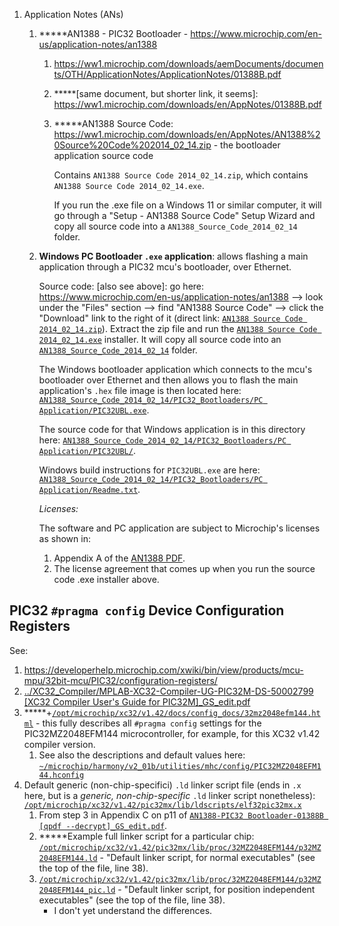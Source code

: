 
1. Application Notes (ANs)
    1. \*\*\*\*\*AN1388 - PIC32 Bootloader - https://www.microchip.com/en-us/application-notes/an1388
        1. https://ww1.microchip.com/downloads/aemDocuments/documents/OTH/ApplicationNotes/ApplicationNotes/01388B.pdf
        1. \*\*\*\*\*[same document, but shorter link, it seems]: https://ww1.microchip.com/downloads/en/AppNotes/01388B.pdf
        1. \*\*\*\*\*AN1388 Source Code: https://ww1.microchip.com/downloads/en/AppNotes/AN1388%20Source%20Code%202014_02_14.zip - the bootloader application source code

            Contains `AN1388 Source Code 2014_02_14.zip`, which contains `AN1388 Source Code 2014_02_14.exe`.

            If you run the .exe file on a Windows 11 or similar computer, it will go through a "Setup - AN1388 Source Code" Setup Wizard and copy all source code into a `AN1388_Source_Code_2014_02_14` folder. 

    1. **Windows PC Bootloader `.exe` application**: allows flashing a main application through a PIC32 mcu's bootloader, over Ethernet. 

        Source code: [also see above]: go here: https://www.microchip.com/en-us/application-notes/an1388 --> look under the "Files" section --> find "AN1388 Source Code" --> click the "Download" link to the right of it (direct link: [`AN1388 Source Code 2014_02_14.zip`](https://ww1.microchip.com/downloads/en/AppNotes/AN1388%20Source%20Code%202014_02_14.zip)). Extract the zip file and run the [`AN1388 Source Code 2014_02_14.exe`](<./AN1388 Source Code 2014_02_14.exe>) installer. It will copy all source code into an [`AN1388_Source_Code_2014_02_14`](./AN1388_Source_Code_2014_02_14) folder. 
    
        The Windows bootloader application which connects to the mcu's bootloader over Ethernet and then allows you to flash the main application's `.hex` file image is then located here: [`AN1388_Source_Code_2014_02_14/PIC32_Bootloaders/PC Application/PIC32UBL.exe`](<./AN1388_Source_Code_2014_02_14/PIC32_Bootloaders/PC Application/PIC32UBL.exe>). 

        The source code for that Windows application is in this directory here: [`AN1388_Source_Code_2014_02_14/PIC32_Bootloaders/PC Application/PIC32UBL/`](<./AN1388_Source_Code_2014_02_14/PIC32_Bootloaders/PC Application/PIC32UBL>).

        Windows build instructions for `PIC32UBL.exe` are here: [`AN1388_Source_Code_2014_02_14/PIC32_Bootloaders/PC Application/Readme.txt`](<./AN1388_Source_Code_2014_02_14/PIC32_Bootloaders/PC Application/Readme.txt>).

        _Licenses:_

        The software and PC application are subject to Microchip's licenses as shown in:
        1. Appendix A of the [AN1388 PDF](<./AN1388-PIC32 Bootloader-01388B [qpdf --decrypt]_GS_edit.pdf>).
        1. The license agreement that comes up when you run the source code .exe installer above. 


## PIC32 `#pragma config` Device Configuration Registers

See: 
1. https://developerhelp.microchip.com/xwiki/bin/view/products/mcu-mpu/32bit-mcu/PIC32/configuration-registers/
1. [../XC32_Compiler/MPLAB-XC32-Compiler-UG-PIC32M-DS-50002799 [XC32 Compiler User's Guide for PIC32M]_GS_edit.pdf](<../XC32_Compiler/MPLAB-XC32-Compiler-UG-PIC32M-DS-50002799 [XC32 Compiler User's Guide for PIC32M]_GS_edit.pdf>)
1. \*\*\*\*\*+[`/opt/microchip/xc32/v1.42/docs/config_docs/32mz2048efm144.html`](/opt/microchip/xc32/v1.42/docs/config_docs/32mz2048efm144.html) - this fully describes all `#pragma config` settings for the PIC32MZ2048EFM144 microcontroller, for example, for this XC32 v1.42 compiler version.
    1. See also the descriptions and default values here: [`~/microchip/harmony/v2_01b/utilities/mhc/config/PIC32MZ2048EFM144.hconfig`](<../../../../../../microchip/harmony/v2_01b/utilities/mhc/config/PIC32MZ2048EFM144.hconfig>)
1. Default generic (non-chip-specifici) `.ld` linker script file (ends in `.x` here, but is a _generic, non-chip-specific_ `.ld` linker script nonetheless): [`/opt/microchip/xc32/v1.42/pic32mx/lib/ldscripts/elf32pic32mx.x`](/opt/microchip/xc32/v1.42/pic32mx/lib/ldscripts/elf32pic32mx.x)
    1. From step 3 in Appendix C on p11 of [`AN1388-PIC32 Bootloader-01388B [qpdf --decrypt]_GS_edit.pdf`](<AN1388-PIC32 Bootloader-01388B [qpdf --decrypt]_GS_edit.pdf>).
    1. \*\*\*\*\*Example full linker script for a particular chip: [`/opt/microchip/xc32/v1.42/pic32mx/lib/proc/32MZ2048EFM144/p32MZ2048EFM144.ld`](/opt/microchip/xc32/v1.42/pic32mx/lib/proc/32MZ2048EFM144/p32MZ2048EFM144.ld) - "Default linker script, for normal executables" (see the top of the file, line 38).
    1. [`/opt/microchip/xc32/v1.42/pic32mx/lib/proc/32MZ2048EFM144/p32MZ2048EFM144_pic.ld`](/opt/microchip/xc32/v1.42/pic32mx/lib/proc/32MZ2048EFM144/p32MZ2048EFM144_pic.ld) - "Default linker script, for position independent executables" (see the top of the file, line 38).
        - I don't yet understand the differences.


